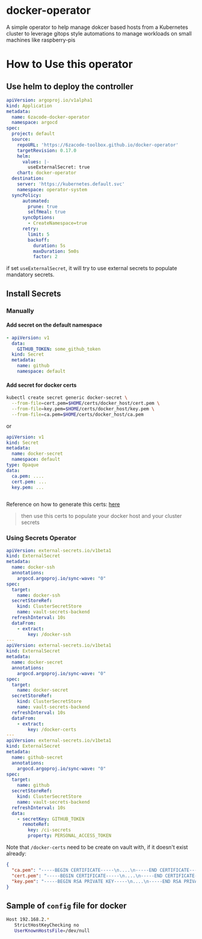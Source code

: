 # docker-operator
A simple operator to help manage dokcer based hosts from a Kubernetes cluster to leverage gitops style automations to manage workloads on small machines like raspberry-pis


# How to Use this operator

## Use helm to deploy the controller

```yaml
apiVersion: argoproj.io/v1alpha1
kind: Application
metadata:
  name: 6zacode-docker-operator
  namespace: argocd
spec: 
  project: default
  source:
    repoURL: 'https://6zacode-toolbox.github.io/docker-operator'
    targetRevision: 0.17.0
    helm:
      values: |-
        useExternalSecret: true
    chart: docker-operator    
  destination:
    server: 'https://kubernetes.default.svc'
    namespace: operator-system
  syncPolicy:
      automated:
        prune: true
        selfHeal: true
      syncOptions:
        - CreateNamespace=true
      retry:
        limit: 5
        backoff:
          duration: 5s
          maxDuration: 5m0s
          factor: 2
```
if set `useExternalSecret`, it will try to use external secrets to populate mandatory secrets. 


## Install Secrets

### Manually 
#### Add secret on the default namespace 

```yaml 
- apiVersion: v1
  data:
    GITHUB_TOKEN: some_github_token
  kind: Secret
  metadata:
    name: github
    namespace: default
```
#### Add secret for docker certs

```bash 
kubectl create secret generic docker-secret \
  --from-file=cert.pem=$HOME/certs/docker_host/cert.pem \
  --from-file=key.pem=$HOME/certs/docker_host/key.pem \
  --from-file=ca.pem=$HOME/certs/docker_host/ca.pem
```

or
```yaml 
apiVersion: v1
kind: Secret
metadata:
  name: docker-secret
  namespace: default  
type: Opaque
data:
  ca.pem: ....
  cert.pem: ...
  key.pem: ...
  
```

Reference on how to generate this certs: [here](https://medium.com/p/c95e78817fa6)
> then use this certs to populate your docker host and your cluster secrets

### Using Secrets Operator

```yaml
apiVersion: external-secrets.io/v1beta1
kind: ExternalSecret
metadata:
  name: docker-ssh
  annotations:
    argocd.argoproj.io/sync-wave: "0"
spec:
  target:
    name: docker-ssh
  secretStoreRef:
    kind: ClusterSecretStore
    name: vault-secrets-backend
  refreshInterval: 10s
  dataFrom:
    - extract:      
        key: /docker-ssh
---
apiVersion: external-secrets.io/v1beta1
kind: ExternalSecret
metadata:
  name: docker-secret
  annotations:
    argocd.argoproj.io/sync-wave: "0"
spec:
  target:
    name: docker-secret
  secretStoreRef:
    kind: ClusterSecretStore
    name: vault-secrets-backend
  refreshInterval: 10s
  dataFrom:
    - extract:      
        key: /docker-certs
---
apiVersion: external-secrets.io/v1beta1
kind: ExternalSecret
metadata:
  name: github-secret
  annotations:
    argocd.argoproj.io/sync-wave: "0"
spec:
  target:
    name: github
  secretStoreRef:
    kind: ClusterSecretStore
    name: vault-secrets-backend
  refreshInterval: 10s
  data:
    - secretKey: GITHUB_TOKEN
      remoteRef:
        key: /ci-secrets        
        property: PERSONAL_ACCESS_TOKEN

```

Note that `/docker-certs` need to be create on vault with, if it doesn't exist already: 

```json
{
  "ca.pem": "-----BEGIN CERTIFICATE-----\n....\n-----END CERTIFICATE-----",
  "cert.pem": "-----BEGIN CERTIFICATE-----\n....\n-----END CERTIFICATE-----",
  "key.pem": "-----BEGIN RSA PRIVATE KEY-----\n....\n-----END RSA PRIVATE KEY-----"
}
```

## Sample of `config` file for docker

```bash
Host 192.168.2.*
   StrictHostKeyChecking no
   UserKnownHostsFile=/dev/null
```